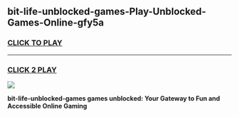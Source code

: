 
## bit-life-unblocked-games-Play-Unblocked-Games-Online-gfy5a
<h3>
<a href="https://premium76.site?title=bit-life-unblocked-games&ref=25A">CLICK TO PLAY</a></h3>
<hr>

<h3>
<a href="https://premium76.site?title=bit-life-unblocked-games&ref=25A">CLICK 2 PLAY</a>
  
</h3>

<a href="https://premium76.site?title=bit-life-unblocked-games&ref=25A"><img src="https://clearcache.store/games.png"></a>


**bit-life-unblocked-games games unblocked: Your Gateway to Fun and Accessible Online Gaming**
